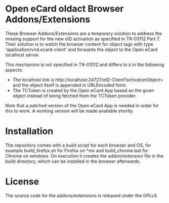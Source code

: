 Open eCard oldact Browser Addons/Extensions
===========================================

These Browser Addons/Extensions are a temporary solution to address the missing support for the new eID activation as specified in
TR-03112 Part 7. Their solution is to watch the browser content for object tags with type 'application/vnd.ecard-client'
and forwards the object to the Open eCard localhost server.

This mechanism is not specified in TR-03112 and differs to it in the following aspects:

* The localhost link is http://localhost:24727/eID-Client?activationObject= and the object itself is appended in
  URLEncoded form.
* The TCToken is created by the Open eCard App based on the given object instead of being fetched from the TCToken
  provider.

*Note* that a patched version of the Open eCard App is needed in order for this to work. A working version will be made
available shortly.


Installation
============

The repository comes with a build script for each browser and OS, for example build_firefox.sh for Firefox on *nix and build_chrome.bat for Chrome on windows.
On execution it creates the addon/extension file in the build directory, which can be installed in the browser afterwards.


License
=======

The source code for the addons/extensions is released under the GPLv3.
